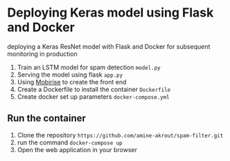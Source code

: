 # Deploying Keras model using Flask and Docker
deploying a Keras ResNet model with Flask and Docker for subsequent monitoring in production 


1. Train an LSTM model for spam detection `model.py`
2. Serving the model using flask `app.py`
3. Using [Mobirise](https://mobirise.com/) to create the front end
4. Create a Dockerfile to install the container `Dockerfile`
5. Create docker set up parameters  `docker-compose.yml`

## Run the container
1. Clone the repository `https://github.com/amine-akrout/spam-filter.git`
2. run the command `docker-compose up` 
3. Open the web application in your browser 
